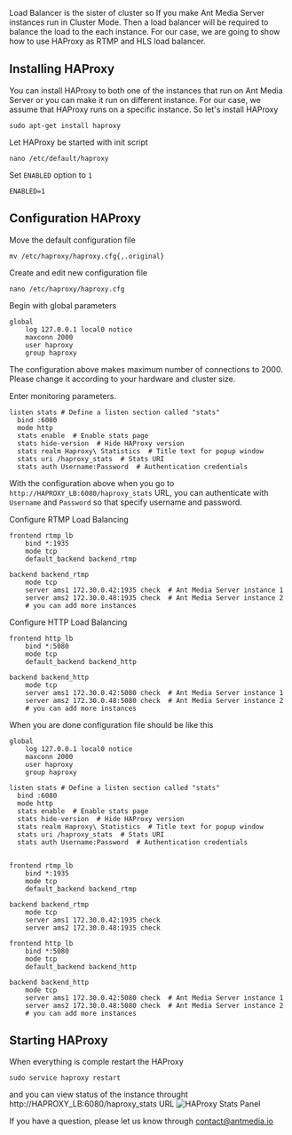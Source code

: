 Load Balancer is the sister of cluster so If you make Ant Media Server instances run in Cluster Mode. 
Then a load balancer will be required to balance the load to the each instance. For our case, we are going to show
how to use HAProxy as RTMP and HLS load balancer. 


## Installing HAProxy

You can install HAProxy to both one of the instances that run on Ant Media Server or you can make it run on different instance.
For our case, we assume that HAProxy runs on a specific instance. So let's install HAProxy

```
sudo apt-get install haproxy
```
Let HAProxy be started with init script
```
nano /etc/default/haproxy
```
Set `ENABLED` option to `1`
```
ENABLED=1
```

## Configuration HAProxy

Move the default configuration file
```
mv /etc/haproxy/haproxy.cfg{,.original}
```

Create and edit new configuration file
```
nano /etc/haproxy/haproxy.cfg
```

Begin with global parameters

```
global
    log 127.0.0.1 local0 notice
    maxconn 2000
    user haproxy
    group haproxy
```
The configuration above makes maximum number of connections to 2000. Please change it according to your hardware and cluster size.

Enter monitoring parameters.  
```
listen stats # Define a listen section called "stats"
  bind :6080 
  mode http
  stats enable  # Enable stats page
  stats hide-version  # Hide HAProxy version
  stats realm Haproxy\ Statistics  # Title text for popup window
  stats uri /haproxy_stats  # Stats URI
  stats auth Username:Password  # Authentication credentials
```
With the configuration above when you go to `http://HAPROXY_LB:6080/haproxy_stats` URL, you can authenticate
with `Username` and `Password` so that specify username and password.

Configure RTMP Load Balancing
```
frontend rtmp_lb
    bind *:1935 
    mode tcp
    default_backend backend_rtmp

backend backend_rtmp
    mode tcp
    server ams1 172.30.0.42:1935 check  # Ant Media Server instance 1
    server ams2 172.30.0.48:1935 check  # Ant Media Server instance 2
    # you can add more instances 
```    

Configure HTTP Load Balancing
```
frontend http_lb
    bind *:5080 
    mode tcp
    default_backend backend_http

backend backend_http
    mode tcp
    server ams1 172.30.0.42:5080 check  # Ant Media Server instance 1
    server ams2 172.30.0.48:5080 check  # Ant Media Server instance 2
    # you can add more instances 
```

When you are done configuration file should be like this

```
global
    log 127.0.0.1 local0 notice
    maxconn 2000
    user haproxy
    group haproxy

listen stats # Define a listen section called "stats"
  bind :6080 
  mode http
  stats enable  # Enable stats page
  stats hide-version  # Hide HAProxy version
  stats realm Haproxy\ Statistics  # Title text for popup window
  stats uri /haproxy_stats  # Stats URI
  stats auth Username:Password  # Authentication credentials


frontend rtmp_lb
    bind *:1935 
    mode tcp
    default_backend backend_rtmp

backend backend_rtmp
    mode tcp
    server ams1 172.30.0.42:1935 check
    server ams2 172.30.0.48:1935 check
    
frontend http_lb
    bind *:5080 
    mode tcp
    default_backend backend_http

backend backend_http
    mode tcp
    server ams1 172.30.0.42:5080 check  # Ant Media Server instance 1
    server ams2 172.30.0.48:5080 check  # Ant Media Server instance 2
    # you can add more instances     
```

## Starting HAProxy

When everything is comple restart the HAProxy
```
sudo service haproxy restart
```
and you can view status of the instance throught http://HAPROXY_LB:6080/haproxy_stats URL
![HAProxy Stats Panel](https://ant-media.github.io/Ant-Media-Server/doc/images/HAProxy_Stats.png)

If you have a question, please let us know through contact@antmedia.io